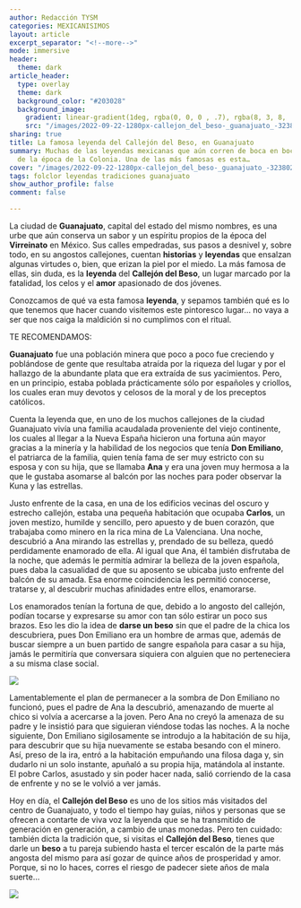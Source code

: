 ```yaml
---
author: Redacción TYSM
categories: MEXICANISIMOS
layout: article
excerpt_separator: "<!--more-->"
mode: immersive
header:
  theme: dark
article_header:
  type: overlay
  theme: dark
  background_color: "#203028"
  background_image:
    gradient: linear-gradient(1deg, rgba(0, 0, 0 , .7), rgba(8, 3, 8, .9))
    src: "/images/2022-09-22-1280px-callejon_del_beso-_guanajuato_-32380256143.jpeg"
sharing: true
title: La famosa leyenda del Callejón del Beso, en Guanajuato
summary: Muchas de las leyendas mexicanas que aún corren de boca en boca provienen
  de la época de la Colonia. Una de las más famosas es esta…
cover: "/images/2022-09-22-1280px-callejon_del_beso-_guanajuato_-32380256143.jpeg"
tags: folclor leyendas tradiciones guanajuato
show_author_profile: false
comment: false

---
```

La ciudad de **Guanajuato**, capital del estado del mismo nombres, es una urbe que aún conserva un sabor y un espíritu propios de la época del **Virreinato** en México. Sus calles empedradas, sus pasos a desnivel y, sobre todo, en su angostos callejones, cuentan **historias** y **leyendas** que ensalzan algunas virtudes o, bien, que erizan la piel por el miedo. La más famosa de ellas, sin duda, es la **leyenda** del **Callejón del Beso**, un lugar marcado por la fatalidad, los celos y el **amor** apasionado de dos jóvenes.

Conozcamos de qué va esta famosa **leyenda**, y sepamos también qué es lo que tenemos que hacer cuando visitemos este pintoresco lugar… no vaya a ser que nos caiga la maldición si no cumplimos con el ritual.

TE RECOMENDAMOS:

**Guanajuato** fue una población minera que poco a poco fue creciendo y poblándose de gente que resultaba atraída por la riqueza del lugar y por el hallazgo de la abundante plata que era extraída de sus yacimientos. Pero, en un principio, estaba poblada prácticamente sólo por españoles y criollos, los cuales eran muy devotos y celosos de la moral y de los preceptos católicos.

Cuenta la leyenda que, en uno de los muchos callejones de la ciudad Guanajuato vivía una familia acaudalada proveniente del viejo continente, los cuales al llegar a la Nueva España hicieron una fortuna aún mayor gracias a la minería y la habilidad de los negocios que tenía **Don Emiliano**, el patriarca de la familia, quien tenía fama de ser muy estricto con su esposa y con su hija, que se llamaba **Ana** y era una joven muy hermosa a la que le gustaba asomarse al balcón por las noches para poder observar la Kuna y las estrellas.

Justo enfrente de la casa, en una de los edificios vecinas del oscuro y estrecho callejón, estaba una pequeña habitación que ocupaba **Carlos**, un joven mestizo, humilde y sencillo, pero apuesto y de buen corazón, que trabajaba como minero en la rica mina de La Valenciana. Una noche, descubrió a Ana mirando las estrellas y, prendado de su belleza, quedó perdidamente enamorado de ella. Al igual que Ana, él también disfrutaba de la noche, que además le permitía admirar la belleza de la joven española, pues daba la casualidad de que su aposento se ubicaba justo enfrente del balcón de su amada. Esa enorme coincidencia les permitió conocerse, tratarse y, al descubrir muchas afinidades entre ellos, enamorarse.

Los enamorados tenían la fortuna de que, debido a lo angosto del callejón, podían tocarse y expresarse su amor con tan sólo estirar un poco sus brazos. Eso les dio la idea de **darse un beso** sin que el padre de la chica los descubriera, pues Don Emiliano era un hombre de armas que, además de buscar siempre a un buen partido de sangre española para casar a su hija, jamás le permitiría que conversara siquiera con alguien que no perteneciera a su misma clase social.

![](https://upload.wikimedia.org/wikipedia/commons/thumb/7/77/Callejon_del_Beso%2C_terraza_de_los_amantes.JPG/1024px-Callejon_del_Beso%2C_terraza_de_los_amantes.JPG)

Lamentablemente el plan de permanecer a la sombra de Don Emiliano no funcionó, pues el padre de Ana la descubrió, amenazando de muerte al chico si volvía a acercarse a la joven. Pero Ana no creyó la amenaza de su padre y le insistió para que siguieran viéndose todas las noches. A la noche siguiente, Don Emiliano sigilosamente se introdujo a la habitación de su hija, para descubrir que su hija nuevamente se estaba besando con el minero. Así, preso de la ira, entró a la habitación empuñando una filosa daga y, sin dudarlo ni un solo instante, apuñaló a su propia hija, matándola al instante. El pobre Carlos, asustado y sin poder hacer nada, salió corriendo de la casa de enfrente y no se le volvió a ver jamás.

Hoy en día, el **Callejón del Beso** es uno de los sitios más visitados del centro de Guanajuato, y todo el tiempo hay guías, niños y personas que se ofrecen a contarte de viva voz la leyenda que se ha transmitido de generación en generación, a cambio de unas monedas. Pero ten cuidado: también dicta la tradición que, si visitas el **Callejón del Beso**, tienes que darle un **beso** a tu pareja subiendo hasta el tercer escalón de la parte más angosta del mismo para así gozar de quince años de prosperidad y amor. Porque, si no lo haces, corres el riesgo de padecer siete años de mala suerte…

![](https://upload.wikimedia.org/wikipedia/commons/thumb/8/8c/Historic_Town_of_Guanajuato_Feb_2020_031.jpg/756px-Historic_Town_of_Guanajuato_Feb_2020_031.jpg)